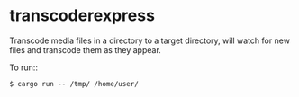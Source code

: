 # transcoderexpress

Transcode media files in a directory to a target directory, will watch for new files and transcode them as they appear.

To run::

    $ cargo run -- /tmp/ /home/user/
